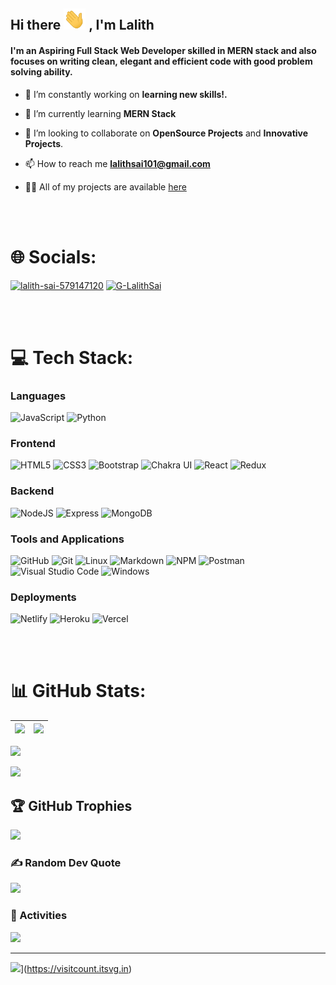 ## Hi there <img src="https://raw.githubusercontent.com/ABSphreak/ABSphreak/master/gifs/Hi.gif" width="35"> , I'm Lalith

#### I'm an Aspiring Full Stack Web Developer skilled in MERN stack and also focuses on writing clean, elegant and efficient code with good problem solving ability.

- 🔭 I’m constantly working on **learning new skills!.**

- 🌱 I’m currently learning **MERN Stack**

- 👯 I’m looking to collaborate on **OpenSource Projects** and **Innovative Projects**.

- 📫 How to reach me **lalithsai101@gmail.com**

- 👨‍💻 All of my projects are available [here](https://lalithsai.vercel.app/)

<br/>
<br/>

# 🌐 Socials:

<p align="left">
<a href="https://linkedin.com/in/lalith-sai-579147120" target="_blank"><img src="https://img.shields.io/badge/LinkedIn-0179AF?style=for-the-badge&logo=linkedin" alt="lalith-sai-579147120" /></a>
<a href="https://leetcode.com/G-LalithSai/" target="_blank"><img src="https://img.shields.io/badge/LeetCode-333333?style=for-the-badge&logo=leetcode" alt="G-LalithSai" /></a>
</p>

<br/>
<br/>

# 💻 Tech Stack:

### Languages

![JavaScript](https://img.shields.io/badge/Javascript-333333?style=for-the-badge&logo=javascript&logoColor=FFEB3B)
![Python](https://img.shields.io/badge/python-3670A0?style=for-the-badge&logo=python&logoColor=ffdd54)

### Frontend

![HTML5](https://img.shields.io/badge/html5-%23E34F26.svg?style=for-the-badge&logo=html5&logoColor=white)
![CSS3](https://img.shields.io/badge/css3-%231572B6.svg?style=for-the-badge&logo=css3&logoColor=white)
![Bootstrap](https://img.shields.io/badge/-Bootstrap-5C2D91?style=for-the-badge&logo=bootstrap&logoColor=white)
![Chakra UI](https://img.shields.io/badge/Chakra%20UI-009688?style=for-the-badge&logo=chakraui&logoColor=white)
![React](https://img.shields.io/badge/react-%2320232a.svg?style=for-the-badge&logo=react&logoColor=%2361DAFB)
![Redux](https://img.shields.io/badge/redux-673AB7?style=for-the-badge&logo=redux)

### Backend

![NodeJS](https://img.shields.io/badge/-Node%20js-6EBF20?logo=node.js&logoColor=FFFFFF&style=for-the-badge)
![Express](https://img.shields.io/badge/-EXPRESS%20JS-000000?logo=express&logoColor=FFFFFF&style=for-the-badge)
![MongoDB](https://img.shields.io/badge/-MongoDB-47A248?logo=mongodb&logoColor=004B1E&style=for-the-badge)

### Tools and Applications

![GitHub](https://img.shields.io/badge/-GitHub-000000?style=for-the-badge&logo=github&logoColor=white)
![Git](https://img.shields.io/badge/-Git-E54E1E?style=for-the-badge&logo=git&logoColor=white)
![Linux](https://img.shields.io/badge/Linux-191919?style=for-the-badge&logo=linux)
![Markdown](https://img.shields.io/badge/-Markdown-05122A?style=for-the-badge&logo=markdown)
![NPM](https://img.shields.io/badge/-NPM-F44336?style=for-the-badge&logo=npm&logoColor=red)
![Postman](https://img.shields.io/badge/Postman-FF5722?style=for-the-badge&logo=postman&logoColor=white)
![Visual Studio Code](https://img.shields.io/badge/-Visual%20Studio%20Code-007ACC?style=for-the-badge&logo=visual-studio-code)
![Windows](https://img.shields.io/badge/Windows-2196F3?logo=windows&style=for-the-badge)

### Deployments

![Netlify](https://img.shields.io/badge/netlify-%23000000.svg?style=for-the-badge&logo=netlify&logoColor=#00C7B7) 
![Heroku](https://img.shields.io/badge/heroku-%23430098.svg?style=for-the-badge&logo=heroku&logoColor=white) 
![Vercel](https://img.shields.io/badge/vercel-%23000000.svg?style=for-the-badge&logo=vercel&logoColor=white)

<br/>
<br/>

# 📊 GitHub Stats:

| ![](https://github-readme-stats.vercel.app/api?username=G-LalithSai&theme=github_dark&hide_border=false&include_all_commits=true&count_private=true) | ![](https://github-readme-streak-stats.herokuapp.com/?user=G-LalithSai&theme=github_dark&hide_border=false) | 
 | - | - |
 
![](https://github-readme-stats.vercel.app/api/top-langs/?username=G-LalithSai&theme=github_dark&hide_border=false&include_all_commits=true&count_private=true&layout=compact)

![](https://github-profile-summary-cards.vercel.app/api/cards/profile-details?username=G-LalithSai&theme=github_dark)

  
## 🏆 GitHub Trophies

![](https://github-profile-trophy.vercel.app/?username=G-LalithSai&theme=onedark&no-frame=false&no-bg=false&margin-w=4)

### ✍️ Random Dev Quote

![](https://quotes-github-readme.vercel.app/api?type=horizontal&theme=radical)

### 🤖 Activities

![](https://activity-graph.herokuapp.com/graph?username=G-LalithSai&theme=redical)

---

![](https://visitcount.itsvg.in/api?id=G-LalithSai&icon=3&color=8)](https://visitcount.itsvg.in)
